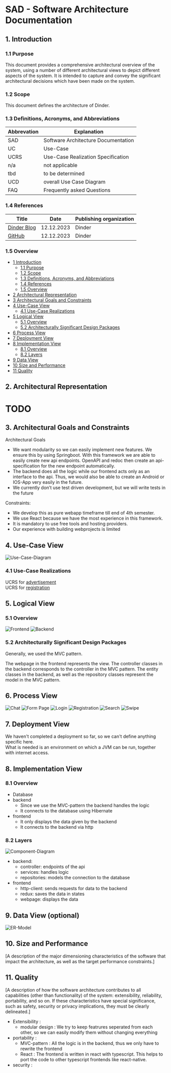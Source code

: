 # SAD - Software Architecture Documentation

## 1. Introduction

### 1.1	Purpose

This document provides a comprehensive architectural overview of the system, using a number of different architectural
views to depict different aspects of the system. It is intended to capture and convey the significant architectural
decisions which have been made on the system.

### 1.2	Scope

This document defines the architecture of Dinder.

### 1.3	Definitions, Acronyms, and Abbreviations

| Abbrevation | Explanation                         |
|-------------|-------------------------------------|
| SAD         | Software Architecture Documentation |
| UC          | Use-Case                            |
| UCRS        | Use-Case Realization Specification  |
| n/a         | not applicable                      |
| tbd         | to be determined                    |
| UCD         | overall Use Case Diagram            |
| FAQ         | Frequently asked Questions          |

### 1.4	References

| Title                                                                                               |    Date    | Publishing organization |
|-----------------------------------------------------------------------------------------------------|:----------:|-------------------------|
| [Dinder Blog](https://github.com/dhbw-ka-tinf22b5-dinder/Dinder/discussions/categories/projektblog) | 12.12.2023 | Dinder                  |
| [GitHub](https://github.com/dhbw-ka-tinf22b5-dinder/Dinder/)                                        | 12.12.2023 | Dinder                  |

### 1.5	Overview

- [1 Introduction](#1-introduction)
    - [1.1 Purpose](#11purpose)
    - [1.2 Scope](#12scope)
    - [1.3 Definitions, Acronyms, and Abbreviations](#13definitions-acronyms-and-abbreviations)
    - [1.4 References](#14references)
    - [1.5 Overview](#15overview)
- [2 Architectural Representation](#2-architectural-representation)
- [3 Architectural Goals and Constraints](#3-architectural-goals-and-constraints)
- [4 Use-Case View](#4-use-case-view)
    - [4.1 Use-Case Realizations](#41use-case-realizations)
- [5 Logical View](#5-logical-view)
    - [5.1 Overview](#51overview)
    - [5.2 Architecturally Significant Design Packages](#52architecturally-significant-design-packages)
- [6 Process View](#6-process-view)
- [7 Deployment View](#7-deployment-view)
- [8 Implementation View](#8-implementation-view)
    - [8.1 Overview](#81overview)
    - [8.2 Layers](#82layers)
- [9 Data View](#9-data-view-optional)
- [10 Size and Performance](#10-size-and-performance)
- [11 Quality](#11-quality)

## 2. Architectural Representation

# TODO

## 3. Architectural Goals and Constraints

Architectural Goals

- We want modularity so we can easily implement new features. We ensure this by using Springboot. With this framework we
  are able to easily create new api endpoints. OpenAPI and redoc then create an api-specification for the new endpoint
  automatically.
- The backend does all the logic while our frontend acts only as an interface to the api. Thus, we would also be able to
  create an Android or IOS-App very easily in the future.
- We currently don’t use test driven development, but we will write tests in the future

Constraints:

- We develop this as pure webapp timeframe till end of 4th semester.
- We use React because we have the most experience in this framework.
- It is mandatory to use free tools and hosting providers.
- Our experience with building webprojects is limited

## 4. Use-Case View

![Use-Case-Diagram](../Diagramme/UseCaseDiagram.png)

### 4.1	Use-Case Realizations

UCRS for [advertisement](../UCRS/advertisement.md) \
UCRS for [registration](../UCRS/advertisement.md)

## 5. Logical View

### 5.1	Overview

![Frontend](../Diagramme/Klassendiagramme/Frontend.png)
![Backend](../Diagramme/Klassendiagramme/Backend.png)

### 5.2	Architecturally Significant Design Packages

Generally, we used the MVC pattern.

The webpage in the frontend represents the view. The controller classes in the backend corresponds to the
controller in the MVC pattern. The entity classes in the backend, as well as the repository classes
represent the model in the MVC pattern.

## 6. Process View

![Chat](../Diagramme/Sequenzdiagramme/ChatApplication.png)
![Form Page](../Diagramme/Sequenzdiagramme/Form%20page%20for%20a%20new%20advertisement.png)
![Login](../Diagramme/Sequenzdiagramme/loginPageSource.png)
![Registration](../Diagramme/Sequenzdiagramme/registrationPage.png)
![Search](../Diagramme/Sequenzdiagramme/search.png)
![Swipe](../Diagramme/Sequenzdiagramme/swipe.png)

## 7. Deployment View

We haven't completed a deployment so far, so we can't define anything specific here.\
What is needed is an environment on which a JVM can be run, together with internet access.

## 8. Implementation View

### 8.1	Overview

- Database
- backend
    - Since we use the MVC-pattern the backend handles the logic
    - It connects to the database using Hibernate
- frontend
    - It only displays the data given by the backend
    - It connects to the backend via http

### 8.2	Layers

![Component-Diagram](componentDiagram.png)

- backend:
    - controller: endpoints of the api
    - services: handles logic
    - repositories: models the connection to the database
- frontend
    - http-client: sends requests for data to the backend
    - redux: saves the data in states
    - webpage: displays the data

## 9. Data View (optional)

![ER-Model](../handout/ER_Modell.png)

## 10. Size and Performance

[A description of the major dimensioning characteristics of the software that impact the architecture, as well as the target performance constraints.]

## 11. Quality

[A description of how the software architecture contributes to all capabilities (other than functionality) of the system: extensibility, reliability, portability, and so on. If these characteristics have special significance, such as safety, security or privacy implications, they must be clearly delineated.]

- Extensibility :
    - modular design : We try to keep featrures seperated from each other, so we can easily modify them without changing
      everything
- portability :
    - MVC-pattern : All the logic is in the backend, thus we only have to rewrite the frontend
    - React : The frontend is written in react with typescript. This helps to port the code to other typescript
      frontends like react-native.
- security :

